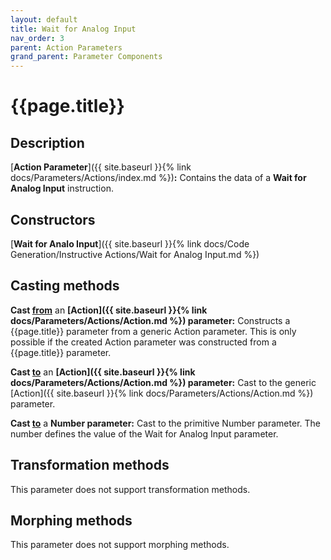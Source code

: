 ```yaml
---
layout: default
title: Wait for Analog Input
nav_order: 3
parent: Action Parameters
grand_parent: Parameter Components
---
```


# **{{page.title}}**

## **Description**

[**Action Parameter**]({{ site.baseurl }}{% link docs/Parameters/Actions/index.md %})**:** 
Contains the data of a **Wait for Analog Input** instruction.

## **Constructors**

[**Wait for Analo Input**]({{ site.baseurl }}{% link docs/Code Generation/Instructive Actions/Wait for Analog Input.md %})

## **Casting methods**

**Cast <u>from</u>** an **[Action]({{ site.baseurl }}{% link docs/Parameters/Actions/Action.md %}) parameter:** Constructs a {{page.title}} parameter from a generic Action parameter. This is only possible if the created Action parameter was constructed from a {{page.title}} parameter.

**Cast <u>to</u>** an **[Action]({{ site.baseurl }}{% link docs/Parameters/Actions/Action.md %}) parameter:** Cast to the generic [Action]({{ site.baseurl }}{% link docs/Parameters/Actions/Action.md %}) parameter. 

**Cast <u>to</u>** a **Number parameter:** Cast to the primitive Number parameter. The number defines the value of the Wait for Analog Input parameter.  

## **Transformation methods**

This parameter does not support transformation methods.

## **Morphing methods**

This parameter does not support morphing methods.